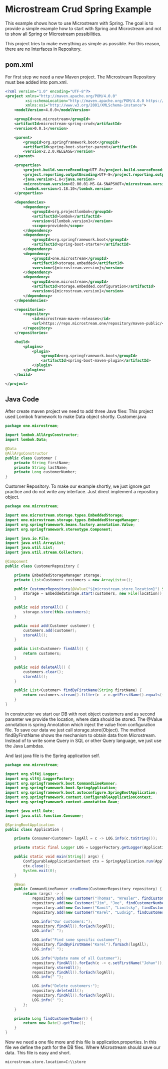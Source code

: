 # Microstream Crud Spring Example

This example shows how to use Microstream with Spring. 
The goal is to provide a simple example how to start with Spring and Microstream and not to show all Spring or Microstream possibilities.

This project tries to make everything as simple as possible. For this reason, there are no Interfaces in Repository. 

## pom.xml
For first step we need a new Maven project. The Microstream Repository must bee added into pom.xml. 

```xml
<?xml version="1.0" encoding="UTF-8"?>
<project xmlns="http://maven.apache.org/POM/4.0.0"
         xsi:schemaLocation="http://maven.apache.org/POM/4.0.0 https://maven.apache.org/xsd/maven-4.0.0.xsd"
         xmlns:xsi="http://www.w3.org/2001/XMLSchema-instance">
    <modelVersion>4.0.0</modelVersion>

    <groupId>one.microstream</groupId>
    <artifactId>microstream-spring-crud</artifactId>
    <version>0.0.1</version>

    <parent>
        <groupId>org.springframework.boot</groupId>
        <artifactId>spring-boot-starter-parent</artifactId>
        <version>2.2.0.RELEASE</version>
    </parent>

    <properties>
        <project.build.sourceEncoding>UTF-8</project.build.sourceEncoding>
        <project.reporting.outputEncoding>UTF-8</project.reporting.outputEncoding>
        <java.version>1.8</java.version>
        <microstream.version>02.00.01-MS-GA-SNAPSHOT</microstream.version>
        <lombok.version>1.18.10</lombok.version>
    </properties>

    <dependencies>
        <dependency>
            <groupId>org.projectlombok</groupId>
            <artifactId>lombok</artifactId>
            <version>${lombok.version}</version>
            <scope>provided</scope>
        </dependency>
        <dependency>
            <groupId>org.springframework.boot</groupId>
            <artifactId>spring-boot-starter</artifactId>
        </dependency>
        <dependency>
            <groupId>one.microstream</groupId>
            <artifactId>storage.embedded</artifactId>
            <version>${microstream.version}</version>
        </dependency>
        <dependency>
            <groupId>one.microstream</groupId>
            <artifactId>storage.embedded.configuration</artifactId>
            <version>${microstream.version}</version>
        </dependency>
    </dependencies>

    <repositories>
        <repository>
            <id>microstream-maven-releases</id>
            <url>https://repo.microstream.one/repository/maven-public/</url>
        </repository>
    </repositories>

    <build>
        <plugins>
            <plugin>
                <groupId>org.springframework.boot</groupId>
                <artifactId>spring-boot-maven-plugin</artifactId>
            </plugin>
        </plugins>
    </build>

</project>
```

## Java Code
After create maven project we need to add three Java files: This project used Lombok framework to make Data object shortly.
Customer.java 
```java
package one.microstream;

import lombok.AllArgsConstructor;
import lombok.Data;

@Data
@AllArgsConstructor
public class Customer {
    private String firstName;
    private String lastName;
    private Long customerNumber;
}
```

Customer Repository. To make our example shortly, we just ignore gut practice and do not write any interface. Just direct implement a repository object.

```java
package one.microstream;

import one.microstream.storage.types.EmbeddedStorage;
import one.microstream.storage.types.EmbeddedStorageManager;
import org.springframework.beans.factory.annotation.Value;
import org.springframework.stereotype.Component;

import java.io.File;
import java.util.ArrayList;
import java.util.List;
import java.util.stream.Collectors;

@Component
public class CustomerRepository {

    private EmbeddedStorageManager storage;
    private List<Customer> customers = new ArrayList<>();

    public CustomerRepository(@Value("${microstream.store.location}") String location) {
        storage = EmbeddedStorage.start(customers, new File(location));
    }

    public void storeAll() {
        storage.store(this.customers);
    }

    public void add(Customer customer) {
        customers.add(customer);
        storeAll();
    }

    public List<Customer> findAll() {
        return customers;
    }

    public void deleteAll() {
        customers.clear();
        storeAll();
    }

    public List<Customer> findByFirstName(String firstName) {
        return customers.stream().filter(c -> c.getFirstName().equals(firstName)).collect(Collectors.toList());
    }
}
```
In constructor we start our DB with root object customers and as second paramter we provide the location, where data should be stored. The @Value annotation is spring Annotation which inject the value from configuration file. To save our data we just call storage.store(Object). 
The method findByFirstName shows the mechanism to obtain data from Microstream. Instead of to write some Query in SQL or other Query language, we just use the Java Lambdas. 

And last java file is the Spring application self.

```java
package one.microstream;

import org.slf4j.Logger;
import org.slf4j.LoggerFactory;
import org.springframework.boot.CommandLineRunner;
import org.springframework.boot.SpringApplication;
import org.springframework.boot.autoconfigure.SpringBootApplication;
import org.springframework.context.ConfigurableApplicationContext;
import org.springframework.context.annotation.Bean;

import java.util.Date;
import java.util.function.Consumer;

@SpringBootApplication
public class Application {

    private Consumer<Customer> logAll = c -> LOG.info(c.toString());

    private static final Logger LOG = LoggerFactory.getLogger(Application.class);

    public static void main(String[] args) {
        ConfigurableApplicationContext ctx = SpringApplication.run(Application.class);
        ctx.close();
        System.exit(0);
    }

    @Bean
    public CommandLineRunner crudDemo(CustomerRepository repository) {
        return (args) -> {
            repository.add(new Customer("Thomas", "Wresler", findCustomerNumber()));
            repository.add(new Customer("Jim", "Joe", findCustomerNumber()));
            repository.add(new Customer("Kamil", "Limitsky", findCustomerNumber()));
            repository.add(new Customer("Karel", "Ludvig", findCustomerNumber()));

            LOG.info("Our customers:");
            repository.findAll().forEach(logAll);
            LOG.info(" ");

            LOG.info("Find some specific customer");
            repository.findByFirstName("Karel").forEach(logAll);
            LOG.info(" ");

            LOG.info("Update name of all Customer");
            repository.findAll().forEach(c -> c.setFirstName("Johan"));
            repository.storeAll();
            repository.findAll().forEach(logAll);
            LOG.info(" ");

            LOG.info("Delete customers:");
            repository.deleteAll();
            repository.findAll().forEach(logAll);
            LOG.info(" ");
        };
    }

    private Long findCustomerNumber() {
        return new Date().getTime();
    }
}
```

Now we need a one file more and this file is application.properties. In this file we define the path for the DB files. Where Microstream should save our data. This file is easy and short. 
```
microstream.store.location=C:\\store
```
